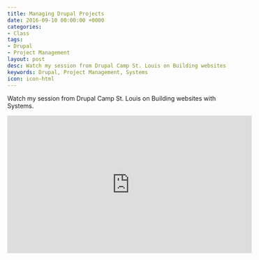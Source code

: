 ```yaml
---
title: Managing Drupal Projects
date: 2016-09-10 00:00:00 +0000
categories:
- Class
tags:
- Drupal
- Project Management
layout: post
desc: Watch my session from Drupal Camp St. Louis on Building websites with Systems.
keywords: Drupal, Project Management, Systems
icon: icon-html
---
```

Watch my session from Drupal Camp St. Louis on Building websites with Systems.

<iframe width="560" height="315" src="https://www.youtube.com/embed/QbAU6w1ovAw?rel=0" frameborder="0" allow="autoplay; encrypted-media" allowfullscreen></iframe>